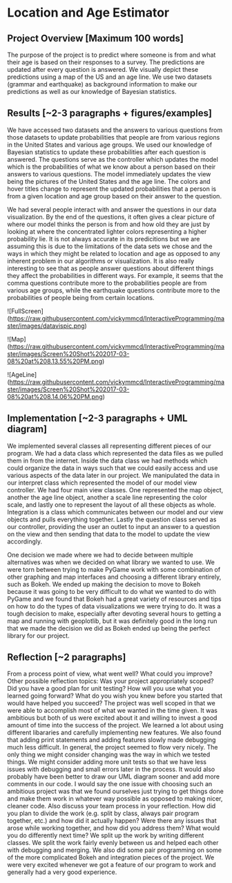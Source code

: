 # Location and Age Estimator

## Project Overview [Maximum 100 words]
The purpose of the project is to predict where someone is from and what their age is based on their responses to a survey. The predictions are updated after every question is answered. We visually depict these predictions using a map of the US and an age line. We use two datasets (grammar and earthquake) as background information to make our predictions as well as our knowledge of Bayesian statistics.


## Results [~2-3 paragraphs + figures/examples]
We have accessed two datasets and the answers to various questions from those datasets to update probabilities that people are from various regions in the United States and various age groups. We used our knowledge of Bayesian statistics to update these probabilities after each question is answered. The questions serve as the controller which updates the model which is the probabilities of what we know about a person based on their answers to various questions. The model immediately updates the view being the pictures of the United States and the age line. The colors and hover titles change to represent the updated probabilities that a person is from a given location and age group based on their answer to the question.

We had several people interact with and answer the questions in our data visualization. By the end of the questions, it often gives a clear picture of where our model thinks the person is from and how old they are just by looking at where the concentrated lighter colors representing a higher probability lie. It is not always accurate in its predicitions but we are assuming this is due to the limitations of the data sets we chose and the ways in which they might be related to location and age as opposed to any inherent problem in our algorithms or visualization. It is also really interesting to see that as people answer questions about different things they affect the probabilities in different ways. For example, it seems that the comma questions contribute more to the probabilities people are from various age groups, while the earthquake questions contribute more to the probabilities of people being from certain locations.

![FullScreen] (https://raw.githubusercontent.com/vickymmcd/InteractiveProgramming/master/images/datavispic.png)

![Map] (https://raw.githubusercontent.com/vickymmcd/InteractiveProgramming/master/images/Screen%20Shot%202017-03-08%20at%208.13.55%20PM.png)

![AgeLine] (https://raw.githubusercontent.com/vickymmcd/InteractiveProgramming/master/images/Screen%20Shot%202017-03-08%20at%208.14.06%20PM.png)


## Implementation [~2-3 paragraphs + UML diagram]
We implemented several classes all representing different pieces of our program. We had a data class which represented the data files as we pulled them in from the internet. Inside the data class we had methods which could organize the data in ways such that we could easily access and use various aspects of the data later in our project. We manipulated the data in our interpret class which represented the model of our model view controller. We had four main view classes. One represented the map object, another the age line object, another a scale line representing the color scale, and lastly one to represent the layout of all these objects as whole. Integration is a class which communicates between our model and our view objects and pulls everything together. Lastly the question class served as our controller, providing the user an outlet to input an answer to a question on the view and then sending that data to the model to update the view accordingly.

One decision we made where we had to decide between multiple alternatives was when we decided on what library we wanted to use. We were torn between trying to make PyGame work with some combination of other graphing and map interfaces and choosing a different library entirely, such as Bokeh. We ended up making the decision to move to Bokeh because it was going to be very difficult to do what we wanted to do with PyGame and we found that Bokeh had a great variety of resources and tips on how to do the types of data visualizations we were trying to do. It was a tough decision to make, especially after devoting several hours to getting a map and running with geoplotlib, but it was definitely good in the long run that we made the decision we did as Bokeh ended up being the perfect library for our project. 


## Reflection [~2 paragraphs]
From a process point of view, what went well? What could you improve? Other possible reflection topics: Was your project appropriately scoped? Did you have a good plan for unit testing? How will you use what you learned going forward? What do you wish you knew before you started that would have helped you succeed?
The project was well scoped in that we were able to accomplish most of what we wanted in the time given. It was ambitious but both of us were excited about it and willing to invest a good amount of time into the success of the project. We learned a lot about using different libararies and carefully implementing new features. We also found that adding print statements and adding features slowly made debugging much less difficult. In general, the project seemed to flow very nicely. The only thing we might consider changing was the way in which we tested things. We might consider adding more unit tests so that we have less issues with debugging and small errors later in the process. It would also probably have been better to draw our UML diagram sooner and add more comments in our code. I would say the one issue with choosing such an ambitious project was that we found ourselves just trying to get things done and make them work in whatever way possible as opposed to making nicer, cleaner code.
Also discuss your team process in your reflection. How did you plan to divide the work (e.g. split by class, always pair program together, etc.) and how did it actually happen? Were there any issues that arose while working together, and how did you address them? What would you do differently next time?
We split up the work by writing different classes. We split the work fairly evenly between us and helped each other with debugging and merging. We also did some pair programming on some of the more complicated Bokeh and integration pieces of the project. We were very excited whenever we got a feature of our program to work and generally had a very good experience. 

